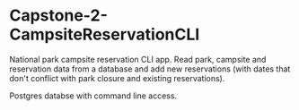 # Capstone-2-CampsiteReservationCLI
National park campsite reservation CLI app. Read park, campsite and reservation data from a database and add new reservations 
(with dates that don't conflict with park closure and existing reservations).

Postgres databse with command line access.
